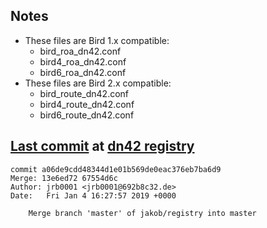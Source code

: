 ## Notes

- These files are Bird 1.x compatible:
  - bird_roa_dn42.conf
  - bird4_roa_dn42.conf
  - bird6_roa_dn42.conf
- These files are Bird 2.x compatible:
  - bird_route_dn42.conf
  - bird4_route_dn42.conf
  - bird6_route_dn42.conf

## [Last commit][0] at [dn42 registry][1]

```
commit a06de9cdd48344d1e01b569de0eac376eb7ba6d9
Merge: 13e6ed72 67554d6c
Author: jrb0001 <jrb0001@692b8c32.de>
Date:   Fri Jan 4 16:27:57 2019 +0000

    Merge branch 'master' of jakob/registry into master
```

[0]: https://git.dn42.us/dn42/registry/commit/a06de9cdd48344d1e01b569de0eac376eb7ba6d9
[1]: https://git.dn42.us/dn42/registry

